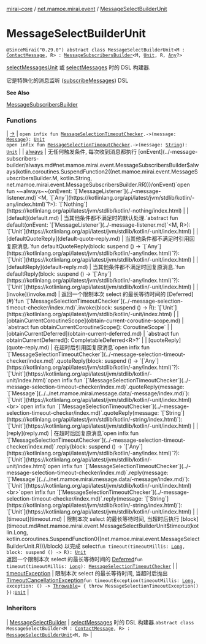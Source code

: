 [mirai-core](../../index.md) / [net.mamoe.mirai.event](../index.md) / [MessageSelectBuilderUnit](./index.md)

# MessageSelectBuilderUnit

`@SinceMirai("0.29.0") abstract class MessageSelectBuilderUnit<M : `[`ContactMessage`](../../net.mamoe.mirai.message/-contact-message/index.md)`, R> : `[`MessageSubscribersBuilder`](../-message-subscribers-builder/index.md)`<M, `[`Unit`](https://kotlinlang.org/api/latest/jvm/stdlib/kotlin/-unit/index.html)`, R, `[`Any`](https://kotlinlang.org/api/latest/jvm/stdlib/kotlin/-any/index.html)`?>`

[selectMessagesUnit](../select-messages-unit.md) 或 [selectMessages](../select-messages.md) 时的 DSL 构建器.

它是特殊化的消息监听 ([subscribeMessages](../kotlinx.coroutines.-coroutine-scope/subscribe-messages.md)) DSL

**See Also**

[MessageSubscribersBuilder](../-message-subscribers-builder/index.md)

### Functions

| [-&gt;](--.md) | `open infix fun `[`MessageSelectionTimeoutChecker`](../-message-selection-timeout-checker/index.md)`.->(message: `[`Message`](../../net.mamoe.mirai.message.data/-message/index.md)`): `[`Unit`](https://kotlinlang.org/api/latest/jvm/stdlib/kotlin/-unit/index.html)<br>`open infix fun `[`MessageSelectionTimeoutChecker`](../-message-selection-timeout-checker/index.md)`.->(message: `[`String`](https://kotlinlang.org/api/latest/jvm/stdlib/kotlin/-string/index.html)`): `[`Unit`](https://kotlinlang.org/api/latest/jvm/stdlib/kotlin/-unit/index.html) |
| [always](always.md) | 无任何触发条件, 每次收到消息都执行 [onEvent](../-message-subscribers-builder/always.md#net.mamoe.mirai.event.MessageSubscribersBuilder$always(kotlin.coroutines.SuspendFunction2((net.mamoe.mirai.event.MessageSubscribersBuilder.M, kotlin.String, net.mamoe.mirai.event.MessageSubscribersBuilder.RR)))/onEvent)`open fun ~~always~~(onEvent: `[`MessageListener`](../-message-listener.md)`<M, `[`Any`](https://kotlinlang.org/api/latest/jvm/stdlib/kotlin/-any/index.html)`?>): `[`Nothing`](https://kotlinlang.org/api/latest/jvm/stdlib/kotlin/-nothing/index.html) |
| [default](default.md) | 当其他条件都不满足时的默认处理.`abstract fun default(onEvent: `[`MessageListener`](../-message-listener.md)`<M, R>): `[`Unit`](https://kotlinlang.org/api/latest/jvm/stdlib/kotlin/-unit/index.html) |
| [defaultQuoteReply](default-quote-reply.md) | 当其他条件都不满足时引用回复原消息.`fun defaultQuoteReply(block: suspend () -> `[`Any`](https://kotlinlang.org/api/latest/jvm/stdlib/kotlin/-any/index.html)`?): `[`Unit`](https://kotlinlang.org/api/latest/jvm/stdlib/kotlin/-unit/index.html) |
| [defaultReply](default-reply.md) | 当其他条件都不满足时回复原消息.`fun defaultReply(block: suspend () -> `[`Any`](https://kotlinlang.org/api/latest/jvm/stdlib/kotlin/-any/index.html)`?): `[`Unit`](https://kotlinlang.org/api/latest/jvm/stdlib/kotlin/-unit/index.html) |
| [invoke](invoke.md) | 返回一个限制本次 select 的最长等待时间的 [Deferred](#)`fun `[`MessageSelectionTimeoutChecker`](../-message-selection-timeout-checker/index.md)`.invoke(block: suspend () -> R): `[`Unit`](https://kotlinlang.org/api/latest/jvm/stdlib/kotlin/-unit/index.html) |
| [obtainCurrentCoroutineScope](obtain-current-coroutine-scope.md) | `abstract fun obtainCurrentCoroutineScope(): CoroutineScope` |
| [obtainCurrentDeferred](obtain-current-deferred.md) | `abstract fun obtainCurrentDeferred(): CompletableDeferred<R>?` |
| [quoteReply](quote-reply.md) | 在超时后引用回复原消息`open infix fun `[`MessageSelectionTimeoutChecker`](../-message-selection-timeout-checker/index.md)`.quoteReply(block: suspend () -> `[`Any`](https://kotlinlang.org/api/latest/jvm/stdlib/kotlin/-any/index.html)`?): `[`Unit`](https://kotlinlang.org/api/latest/jvm/stdlib/kotlin/-unit/index.html)`open infix fun `[`MessageSelectionTimeoutChecker`](../-message-selection-timeout-checker/index.md)`.quoteReply(message: `[`Message`](../../net.mamoe.mirai.message.data/-message/index.md)`): `[`Unit`](https://kotlinlang.org/api/latest/jvm/stdlib/kotlin/-unit/index.html)<br>`open infix fun `[`MessageSelectionTimeoutChecker`](../-message-selection-timeout-checker/index.md)`.quoteReply(message: `[`String`](https://kotlinlang.org/api/latest/jvm/stdlib/kotlin/-string/index.html)`): `[`Unit`](https://kotlinlang.org/api/latest/jvm/stdlib/kotlin/-unit/index.html) |
| [reply](reply.md) | 在超时后回复原消息`open infix fun `[`MessageSelectionTimeoutChecker`](../-message-selection-timeout-checker/index.md)`.reply(block: suspend () -> `[`Any`](https://kotlinlang.org/api/latest/jvm/stdlib/kotlin/-any/index.html)`?): `[`Unit`](https://kotlinlang.org/api/latest/jvm/stdlib/kotlin/-unit/index.html)`open infix fun `[`MessageSelectionTimeoutChecker`](../-message-selection-timeout-checker/index.md)`.reply(message: `[`Message`](../../net.mamoe.mirai.message.data/-message/index.md)`): `[`Unit`](https://kotlinlang.org/api/latest/jvm/stdlib/kotlin/-unit/index.html)<br>`open infix fun `[`MessageSelectionTimeoutChecker`](../-message-selection-timeout-checker/index.md)`.reply(message: `[`String`](https://kotlinlang.org/api/latest/jvm/stdlib/kotlin/-string/index.html)`): `[`Unit`](https://kotlinlang.org/api/latest/jvm/stdlib/kotlin/-unit/index.html) |
| [timeout](timeout.md) | 限制本次 select 的最长等待时间, 当超时后执行 [block](timeout.md#net.mamoe.mirai.event.MessageSelectBuilderUnit$timeout(kotlin.Long, kotlin.coroutines.SuspendFunction0((net.mamoe.mirai.event.MessageSelectBuilderUnit.R)))/block) 以完成 select`fun timeout(timeoutMillis: `[`Long`](https://kotlinlang.org/api/latest/jvm/stdlib/kotlin/-long/index.html)`, block: suspend () -> R): `[`Unit`](https://kotlinlang.org/api/latest/jvm/stdlib/kotlin/-unit/index.html)<br>返回一个限制本次 select 的最长等待时间的 [Deferred](#)`fun timeout(timeoutMillis: `[`Long`](https://kotlinlang.org/api/latest/jvm/stdlib/kotlin/-long/index.html)`): `[`MessageSelectionTimeoutChecker`](../-message-selection-timeout-checker/index.md) |
| [timeoutException](timeout-exception.md) | 限制本次 select 的最长等待时间, 当超时后抛出 [TimeoutCancellationException](#)`fun timeoutException(timeoutMillis: `[`Long`](https://kotlinlang.org/api/latest/jvm/stdlib/kotlin/-long/index.html)`, exception: () -> `[`Throwable`](https://kotlinlang.org/api/latest/jvm/stdlib/kotlin/-throwable/index.html)` = { throw MessageSelectionTimeoutException() }): `[`Unit`](https://kotlinlang.org/api/latest/jvm/stdlib/kotlin/-unit/index.html) |

### Inheritors

| [MessageSelectBuilder](../-message-select-builder/index.md) | [selectMessages](../select-messages.md) 时的 DSL 构建器.`abstract class MessageSelectBuilder<M : `[`ContactMessage`](../../net.mamoe.mirai.message/-contact-message/index.md)`, R> : `[`MessageSelectBuilderUnit`](./index.md)`<M, R>` |

